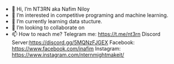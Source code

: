 - 👋 Hi, I’m NT3RN aka Nafim Niloy 
- 👀 I’m interested in competitive programing and machine learning.
- 🌱 I’m currently learning data stucture.
- 💞️ I’m looking to collaborate on 
- 📫 How to reach me? Telegram me: https://t.me/nt3rn Discord Server:https://discord.gg/5MQNzFJGEX Facebook: https://www.facebook.com/inafim Instagram: https://www.instagram.com/nternmightmakeit/

<!---
NT3RN/NT3RN is a ✨ special ✨ repository because its `README.md` (this file) appears on your GitHub profile.
You can click the Preview link to take a look at your changes.
--->

